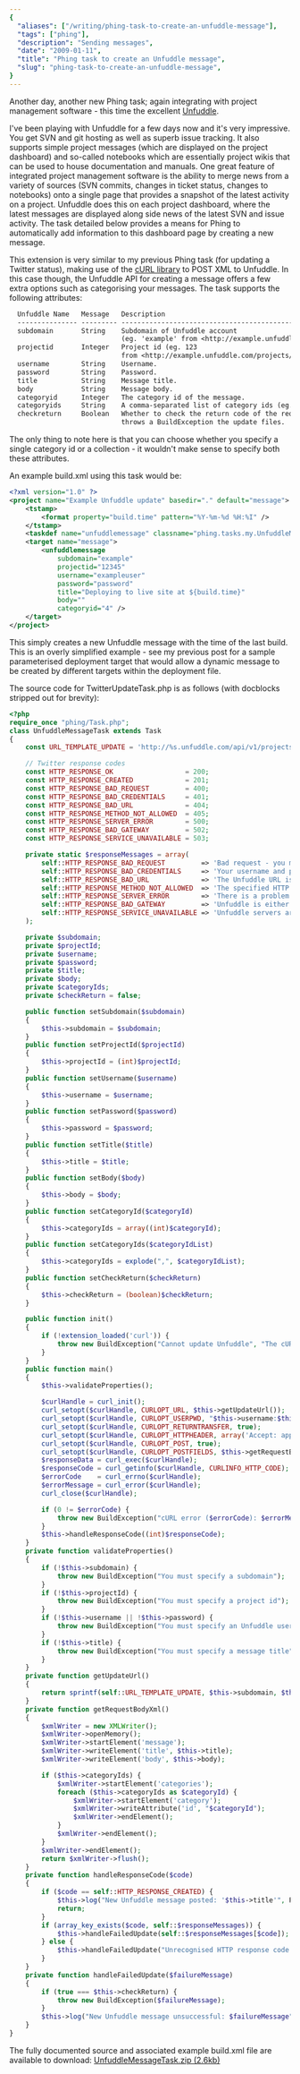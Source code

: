 ```yaml
---
{
  "aliases": ["/writing/phing-task-to-create-an-unfuddle-message"],
  "tags": ["phing"],
  "description": "Sending messages",
  "date": "2009-01-11",
  "title": "Phing task to create an Unfuddle message",
  "slug": "phing-task-to-create-an-unfuddle-message",
}
---
```


Another day, another new Phing task; again integrating with project management
software - this time the excellent [Unfuddle](http://unfuddle.com/).

I've been playing with Unfuddle for a few days now and it's very impressive. You
get SVN and git hosting as well as superb issue tracking. It also supports
simple project messages (which are displayed on the project dashboard) and
so-called notebooks which are essentially project wikis that can be used to
house documentation and manuals. One great feature of integrated project
management software is the ability to merge news from a variety of sources (SVN
commits, changes in ticket status, changes to notebooks) onto a single page that
provides a snapshot of the latest activity on a project. Unfuddle does this on
each project dashboard, where the latest messages are displayed along side news
of the latest SVN and issue activity. The task detailed below provides a means
for Phing to automatically add information to this dashboard page by creating a
new message.

This extension is very similar to my previous Phing task (for updating a Twitter
status), making use of the [cURL library](http://uk2.php.net/curl) to POST XML
to Unfuddle. In this case though, the Unfuddle API for creating a message offers
a few extra options such as categorising your messages. The task supports the
following attributes:

```txt
  Unfuddle Name   Message   Description                                           Default   Required
  --------------- --------- ----------------------------------------------------- --------- ----------
  subdomain       String    Subdomain of Unfuddle account
                            (eg. 'example' from <http://example.unfuddle.com>).   n/a       Yes
  projectid       Integer   Project id (eg. 123
                            from <http://example.unfuddle.com/projects/123/>).    n/a       Yes
  username        String    Username.                                             n/a       Yes
  password        String    Password.                                             n/a       Yes
  title           String    Message title.                                        n/a       Yes
  body            String    Message body.                                         ''        No
  categoryid      Integer   The category id of the message.                       ''        No
  categoryids     String    A comma-separated list of category ids (eg. 1,2,3).   ''        No
  checkreturn     Boolean   Whether to check the return code of the request,
                            throws a BuildException the update files.             false     No
```

The only thing to note here is that you can choose whether you specify a single
category id or a collection - it wouldn't make sense to specify both these
attributes.

An example build.xml using this task would be:

```xml
<?xml version="1.0" ?>
<project name="Example Unfuddle update" basedir="." default="message">
    <tstamp>
        <format property="build.time" pattern="%Y-%m-%d %H:%I" />
    </tstamp>
    <taskdef name="unfuddlemessage" classname="phing.tasks.my.UnfuddleMessageTask" />
    <target name="message">
        <unfuddlemessage
            subdomain="example"
            projectid="12345"
            username="exampleuser"
            password="password"
            title="Deploying to live site at ${build.time}"
            body=""
            categoryid="4" />
    </target>
</project>
```

This simply creates a new Unfuddle message with the time of the last build. This
is an overly simplified example - see my previous post for a sample
parameterised deployment target that would allow a dynamic message to be created
by different targets within the deployment file.

The source code for TwitterUpdateTask.php is as follows (with docblocks stripped
out for brevity):

```php
<?php
require_once "phing/Task.php";
class UnfuddleMessageTask extends Task
{
    const URL_TEMPLATE_UPDATE = 'http://%s.unfuddle.com/api/v1/projects/%d/messages';

    // Twitter response codes
    const HTTP_RESPONSE_OK                  = 200;
    const HTTP_RESPONSE_CREATED             = 201;
    const HTTP_RESPONSE_BAD_REQUEST         = 400;
    const HTTP_RESPONSE_BAD_CREDENTIALS     = 401;
    const HTTP_RESPONSE_BAD_URL             = 404;
    const HTTP_RESPONSE_METHOD_NOT_ALLOWED  = 405;
    const HTTP_RESPONSE_SERVER_ERROR        = 500;
    const HTTP_RESPONSE_BAD_GATEWAY         = 502;
    const HTTP_RESPONSE_SERVICE_UNAVAILABLE = 503;

    private static $responseMessages = array(
        self::HTTP_RESPONSE_BAD_REQUEST         => 'Bad request - you may have exceeded the rate limit',
        self::HTTP_RESPONSE_BAD_CREDENTIALS     => 'Your username and password did not authenticate',
        self::HTTP_RESPONSE_BAD_URL             => 'The Unfuddle URL is invalid',
        self::HTTP_RESPONSE_METHOD_NOT_ALLOWED  => 'The specified HTTP verb is not allowed',
        self::HTTP_RESPONSE_SERVER_ERROR        => 'There is a problem with the Unfuddle server',
        self::HTTP_RESPONSE_BAD_GATEWAY         => 'Unfuddle is either down or being upgraded',
        self::HTTP_RESPONSE_SERVICE_UNAVAILABLE => 'Unfuddle servers are refusing request',
    );

    private $subdomain;
    private $projectId;
    private $username;
    private $password;
    private $title;
    private $body;
    private $categoryIds;
    private $checkReturn = false;

    public function setSubdomain($subdomain)
    {
        $this->subdomain = $subdomain;
    }
    public function setProjectId($projectId)
    {
        $this->projectId = (int)$projectId;
    }
    public function setUsername($username)
    {
        $this->username = $username;
    }
    public function setPassword($password)
    {
        $this->password = $password;
    }
    public function setTitle($title)
    {
        $this->title = $title;
    }
    public function setBody($body)
    {
        $this->body = $body;
    }
    public function setCategoryId($categoryId)
    {
        $this->categoryIds = array((int)$categoryId);
    }
    public function setCategoryIds($categoryIdList)
    {
        $this->categoryIds = explode(",", $categoryIdList);
    }
    public function setCheckReturn($checkReturn)
    {
        $this->checkReturn = (boolean)$checkReturn;
    }

    public function init()
    {
        if (!extension_loaded('curl')) {
            throw new BuildException("Cannot update Unfuddle", "The cURL extension is not installed");
        }
    }
    public function main()
    {
        $this->validateProperties();

        $curlHandle = curl_init();
        curl_setopt($curlHandle, CURLOPT_URL, $this->getUpdateUrl());
        curl_setopt($curlHandle, CURLOPT_USERPWD, "$this->username:$this->password");
        curl_setopt($curlHandle, CURLOPT_RETURNTRANSFER, true);
        curl_setopt($curlHandle, CURLOPT_HTTPHEADER, array('Accept: application/xml', 'Content-type: application/xml'));
        curl_setopt($curlHandle, CURLOPT_POST, true);
        curl_setopt($curlHandle, CURLOPT_POSTFIELDS, $this->getRequestBodyXml());
        $responseData = curl_exec($curlHandle);
        $responseCode = curl_getinfo($curlHandle, CURLINFO_HTTP_CODE);
        $errorCode    = curl_errno($curlHandle);
        $errorMessage = curl_error($curlHandle);
        curl_close($curlHandle);

        if (0 != $errorCode) {
            throw new BuildException("cURL error ($errorCode): $errorMessage");
        }
        $this->handleResponseCode((int)$responseCode);
    }
    private function validateProperties()
    {
        if (!$this->subdomain) {
            throw new BuildException("You must specify a subdomain");
        }
        if (!$this->projectId) {
            throw new BuildException("You must specify a project id");
        }
        if (!$this->username || !$this->password) {
            throw new BuildException("You must specify an Unfuddle username and password");
        }
        if (!$this->title) {
            throw new BuildException("You must specify a message title");
        }
    }
    private function getUpdateUrl()
    {
        return sprintf(self::URL_TEMPLATE_UPDATE, $this->subdomain, $this->projectId);
    }
    private function getRequestBodyXml()
    {
        $xmlWriter = new XMLWriter();
        $xmlWriter->openMemory();
        $xmlWriter->startElement('message');
        $xmlWriter->writeElement('title', $this->title);
        $xmlWriter->writeElement('body', $this->body);

        if ($this->categoryIds) {
            $xmlWriter->startElement('categories');
            foreach ($this->categoryIds as $categoryId) {
                $xmlWriter->startElement('category');
                $xmlWriter->writeAttribute('id', "$categoryId");
                $xmlWriter->endElement();
            }
            $xmlWriter->endElement();
        }
        $xmlWriter->endElement();
        return $xmlWriter->flush();
    }
    private function handleResponseCode($code)
    {
        if ($code == self::HTTP_RESPONSE_CREATED) {
            $this->log("New Unfuddle message posted: '$this->title'", Project::MSG_INFO);
            return;
        }
        if (array_key_exists($code, self::$responseMessages)) {
            $this->handleFailedUpdate(self::$responseMessages[$code]);
        } else {
            $this->handleFailedUpdate("Unrecognised HTTP response code '$code' from Unfuddle");
        }
    }
    private function handleFailedUpdate($failureMessage)
    {
        if (true === $this->checkReturn) {
            throw new BuildException($failureMessage);
        }
        $this->log("New Unfuddle message unsuccessful: $failureMessage", Project::MSG_WARN);
    }
}
```

The fully documented source and associated example build.xml file are available
to download:
[UnfuddleMessageTask.zip (2.6kb)](/downloads/UnfuddleMessageTask.zip)
